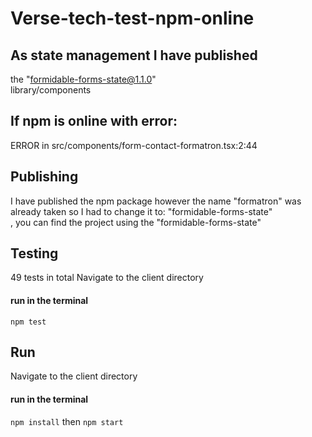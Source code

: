 # Verse-tech-test-npm-online



##  As state management I have published
the "formidable-forms-state@1.1.0" <br />
library/components

## If npm is online with error:
ERROR in src/components/form-contact-formatron.tsx:2:44


## Publishing
I have published the npm package however the name "formatron" was already taken so I had to change it to: "formidable-forms-state"<br />
, you can find the project using the "formidable-forms-state"




## Testing
49 tests in total
Navigate to the client directory
#### run in the terminal
``` npm test ```

## Run 
Navigate to the client directory
#### run in the terminal
``` npm install ```
then
``` npm start ```

